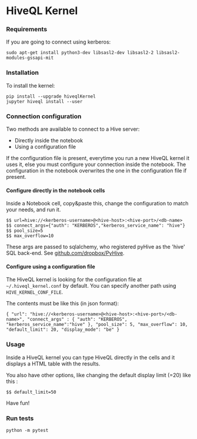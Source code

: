 # HiveQL Kernel

### Requirements

If you are going to connect using kerberos:

```
sudo apt-get install python3-dev libsasl2-dev libsasl2-2 libsasl2-modules-gssapi-mit
```

### Installation

To install the kernel:

```
pip install --upgrade hiveqlKernel
jupyter hiveql install --user
```

### Connection configuration

Two methods are available to connect to a Hive server:

* Directly inside the notebook
* Using a configuration file

If the configuration file is present, everytime you run a new HiveQL kernel it uses it, else you must configure your connection inside the notebook. The configuration in the notebook overwrites the one in the configuration file if present.

#### Configure directly in the notebook cells

Inside a Notebook cell, copy&paste this, change the configuration to match your needs, and run it.

```
$$ url=hive://<kerberos-username>@<hive-host>:<hive-port>/<db-name>
$$ connect_args={"auth": "KERBEROS","kerberos_service_name": "hive"}
$$ pool_size=5
$$ max_overflow=10
```

These args are passed to sqlalchemy, who registered pyHive as the 'hive' SQL back-end.
See [github.com/dropbox/PyHive](https://github.com/dropbox/PyHive/#sqlalchemy).

#### Configure using a configuration file

The HiveQL kernel is looking for the configuration file at `~/.hiveql_kernel.conf` by default. You can specify another path using `HIVE_KERNEL_CONF_FILE`.

The contents must be like this (in json format):

```
{ "url": "hive://<kerberos-username>@<hive-host>:<hive-port>/<db-name>", "connect_args" : { "auth": "KERBEROS", "kerberos_service_name":"hive" }, "pool_size": 5, "max_overflow": 10, "default_limit": 20, "display_mode": "be" }
```


### Usage

Inside a HiveQL kernel you can type HiveQL directly in the cells and it displays a HTML table with the results.

You also have other options, like changing the default display limit (=20) like this :

```
$$ default_limit=50
```

Have fun!

### Run tests

```
python -m pytest
```


